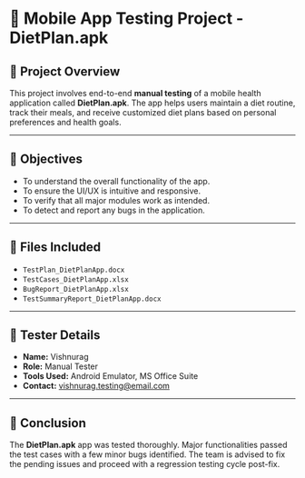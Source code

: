 # 📱 Mobile App Testing Project - DietPlan.apk

## 📝 Project Overview
This project involves end-to-end **manual testing** of a mobile health application called **DietPlan.apk**. The app helps users maintain a diet routine, track their meals, and receive customized diet plans based on personal preferences and health goals.

---

## 📌 Objectives
- To understand the overall functionality of the app.
- To ensure the UI/UX is intuitive and responsive.
- To verify that all major modules work as intended.
- To detect and report any bugs in the application.

---

## 📂 Files Included

- `TestPlan_DietPlanApp.docx`
- `TestCases_DietPlanApp.xlsx`
- `BugReport_DietPlanApp.xlsx`
- `TestSummaryReport_DietPlanApp.docx`

---

## 👤 Tester Details
- **Name:** Vishnurag  
- **Role:** Manual Tester  
- **Tools Used:** Android Emulator, MS Office Suite  
- **Contact:** vishnurag.testing@email.com

---

## 📌 Conclusion
The **DietPlan.apk** app was tested thoroughly. Major functionalities passed the test cases with a few minor bugs identified. The team is advised to fix the pending issues and proceed with a regression testing cycle post-fix.

